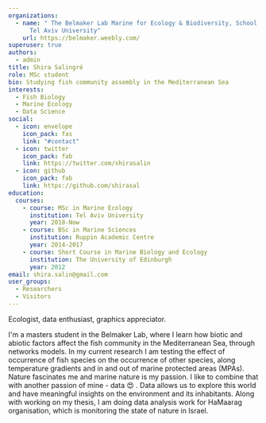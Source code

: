 ```yaml
---
organizations:
  - name: " The Belmaker Lab Marine for Ecology & Biodiversity, School of Zoology,
      Tel Aviv University"
    url: https://belmaker.weebly.com/
superuser: true
authors:
  - admin
title: Shira Salingré
role: MSc student
bio: Studying fish community assembly in the Mediterranean Sea
interests:
  - Fish Biology
  - Marine Ecology
  - Data Science
social:
  - icon: envelope
    icon_pack: fas
    link: "#contact"
  - icon: twitter
    icon_pack: fab
    link: https://twitter.com/shirasalin
  - icon: github
    icon_pack: fab
    link: https://github.com/shirasal
education:
  courses:
    - course: MSc in Marine Ecology
      institution: Tel Aviv University
      year: 2018-Now
    - course: BSc in Marine Sciences
      institution: Ruppin Academic Centre
      year: 2014-2017
    - course: Short Course in Marine Biology and Ecology
      institution: The University of Edinburgh
      year: 2012
email: shira.salin@gmail.com
user_groups:
  - Researchers
  - Visitors
---
```

Ecologist, data enthusiast, graphics appreciator.  

I'm a masters student in the Belmaker Lab, where I learn how biotic and abiotic factors affect the fish community in the Mediterranean Sea, through networks models. In my current research I am testing the effect of occurrence of fish species on the occurrence of other species, along temperature gradients and in and out of marine protected areas (MPAs). Nature fascinates me and marine nature is my passion. I like to combine that with another passion of mine - data :heart_eyes: . Data allows us to explore this world and have meaningful insights on the environment and its inhabitants.
Along with working on my thesis, I am doing data analysis work for HaMaarag organisation, which is monitoring the state of nature in Israel.
